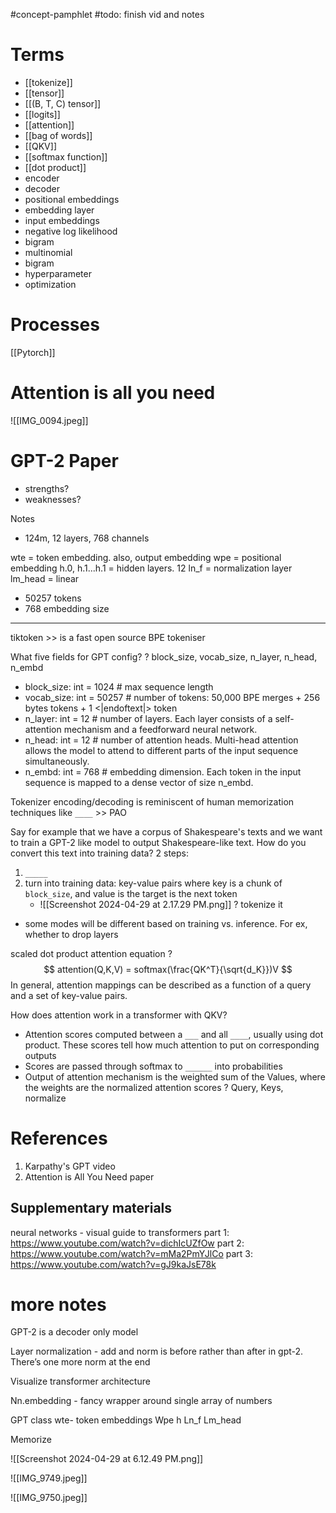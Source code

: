 #concept-pamphlet 
#todo: finish vid and notes


# Terms

- [[tokenize]]
- [[tensor]]
- [[(B, T, C) tensor]]
- [[logits]]
- [[attention]]
- [[bag of words]]
- [[QKV]]
- [[softmax function]]
- [[dot product]]
- encoder
- decoder
- positional embeddings
- embedding layer
- input embeddings
- negative log likelihood
- bigram
- multinomial
- bigram
- hyperparameter
- optimization


# Processes

[[Pytorch]]

# Attention is all you need

![[IMG_0094.jpeg]]

# GPT-2 Paper

- strengths?
- weaknesses?

Notes
- 124m, 12 layers, 768 channels

wte = token embedding. also, output embedding
wpe = positional embedding 
h.0, h.1...h.1 = hidden layers. 12
ln_f = normalization layer
lm_head = linear 

- 50257 tokens
- 768 embedding size



---


tiktoken >> is a fast open source BPE tokeniser<!--SR:!2024-12-19,93,270-->


What five fields for GPT config?
?
block_size, vocab_size, n_layer, n_head, n_embd
- block_size: int = 1024 # max sequence length
- vocab_size: int = 50257 # number of tokens: 50,000 BPE merges + 256 bytes tokens + 1 <|endoftext|> token
- n_layer: int = 12 # number of layers. Each layer consists of a self-attention mechanism and a feedforward neural network.
- n_head: int = 12 # number of attention heads. Multi-head attention allows the model to attend to different parts of the input sequence simultaneously.
- n_embd: int = 768 # embedding dimension. Each token in the input sequence is mapped to a dense vector of size n_embd.
<!--SR:!2024-09-29,12,230-->


Tokenizer encoding/decoding is reminiscent of human memorization techniques like `____` >> PAO<!--SR:!2024-09-30,8,250-->


Say for example that we have a corpus of Shakespeare's texts and we want to train a GPT-2 like model to output Shakespeare-like text. How do you convert this text into training data?
2 steps:
1. `_____`
2. turn into training data: key-value pairs where key is a chunk of `block_size`, and value is the target is the next token
	-  ![[Screenshot 2024-04-29 at 2.17.29 PM.png]]
?
tokenize it
<!--SR:!2024-10-05,13,270-->
- some modes will be different based on training vs. inference. For ex, whether to drop layers


scaled dot product attention equation
?
$$
attention(Q,K,V) = softmax(\frac{QK^T}{\sqrt{d_K}})V
$$
In general, attention mappings can be described as a function of a query and a set of key-value pairs.

How does attention work in a transformer with QKV?
- Attention scores computed between a `___` and all `____`, usually using dot product. These scores tell how much attention to put on corresponding outputs
- Scores are passed through softmax to `______` into probabilities
- Output of attention mechanism is the weighted sum of the Values, where the weights are the normalized attention scores
?
Query, Keys, normalize
<!--SR:!2024-09-26,4,270-->

# References
1. Karpathy's GPT video
2. Attention is All You Need paper

## Supplementary materials

neural networks - visual guide to transformers
part 1: https://www.youtube.com/watch?v=dichIcUZfOw
part 2: https://www.youtube.com/watch?v=mMa2PmYJlCo
part 3: https://www.youtube.com/watch?v=gJ9kaJsE78k

# more notes

GPT-2 is a decoder only model

Layer normalization - add and norm is before rather than after in gpt-2. There’s one more norm at the end

Visualize transformer architecture 


Nn.embedding - fancy wrapper around single array of numbers

GPT class
wte- token embeddings
Wpe 
h
Ln_f
Lm_head

Memorize



![[Screenshot 2024-04-29 at 6.12.49 PM.png]]



![[IMG_9749.jpeg]]


![[IMG_9750.jpeg]]
